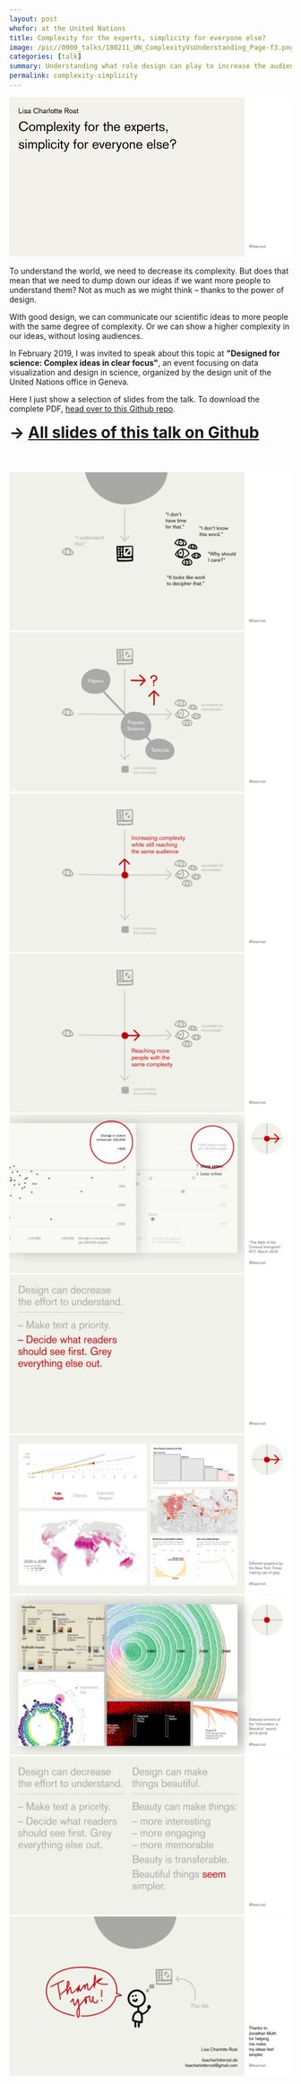 ```yaml
---
layout: post
whofor: at the United Nations
title: Complexity for the experts, simplicity for everyone else?
image: /pic//0000_talks/180211_UN_ComplexityVsUnderstanding_Page-f3.png
categories: [talk]
summary: Understanding what role design can play to increase the audience when communicating scientific ideas.
permalink: complexity-simplicity
---
```


![talk slides](/pic/0000_talks/190211-UnitedNatons.gif)

To understand the world, we need to decrease its complexity. But does that mean that we need to dump down our ideas if we want more people to understand them? Not as much as we might think – thanks to the power of design.

With good design, we can communicate our scientific ideas to more people with the same degree of complexity. Or we can show a higher complexity in our ideas, without losing audiences.

In February 2019, I was invited to speak about this topic at **"Designed for science: Complex ideas in clear focus"**, an event focusing on data visualization and design in science, organized by the design unit of the United Nations office in Geneva.

Here I just show a selection of slides from the talk. To download the complete PDF, [head over to this Github repo](https://github.com/lisacharlotterost/talk-slides).

<h1 style="margin-top:3px; line-height: 2.6rem;">
&rarr; <a href="https://github.com/lisacharlotterost/talk-slides/blob/master/1806_DataVisControversies.pdf">All slides of this talk on Github</a></h1><br>

![talk slides](/pic/0000_talks/180211_UN_ComplexityVsUnderstanding_Page_10.png)
![talk slides](/pic/0000_talks/180211_UN_ComplexityVsUnderstanding_Page_16.png)
![talk slides](/pic/0000_talks/180211_UN_ComplexityVsUnderstanding_Page_19.png)
![talk slides](/pic/0000_talks/180211_UN_ComplexityVsUnderstanding_Page_20.png)
![talk slides](/pic/0000_talks/180211_UN_ComplexityVsUnderstanding_Page_27.png)
![talk slides](/pic/0000_talks/180211_UN_ComplexityVsUnderstanding_Page_31.png)
![talk slides](/pic/0000_talks/180211_UN_ComplexityVsUnderstanding_Page_32.png)
![talk slides](/pic/0000_talks/180211_UN_ComplexityVsUnderstanding_Page_47.png)
![talk slides](/pic/0000_talks/180211_UN_ComplexityVsUnderstanding_Page_51.png)
![talk slides](/pic/0000_talks/180211_UN_ComplexityVsUnderstanding_Page_54.png)
